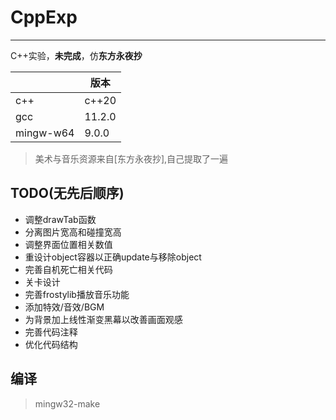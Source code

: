 # CppExp
---
C++实验，**未完成**，仿**东方永夜抄**

|           | 版本   |
| --------- | ------ |
| c++       | c++20  |
| gcc       | 11.2.0 |
| mingw-w64 | 9.0.0  |

> 美术与音乐资源来自[东方永夜抄],自己提取了一遍


## TODO(无先后顺序)
- 调整drawTab函数
- 分离图片宽高和碰撞宽高
- 调整界面位置相关数值
- 重设计object容器以正确update与移除object
- 完善自机死亡相关代码
- 关卡设计
- 完善frostylib播放音乐功能
- 添加特效/音效/BGM
- 为背景加上线性渐变黑幕以改善画面观感
- 完善代码注释
- 优化代码结构

## 编译

> mingw32-make